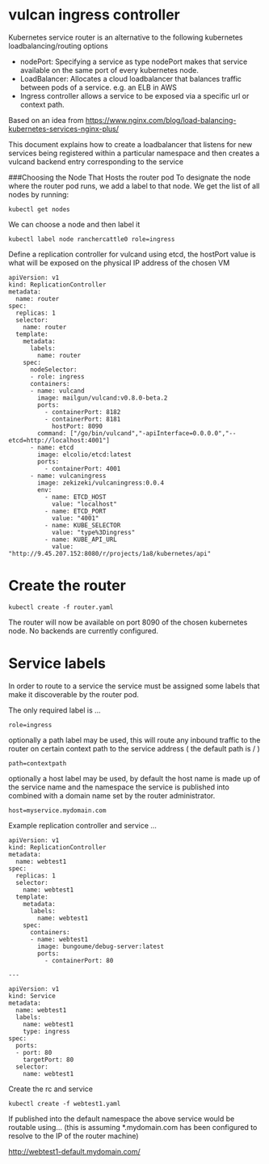# vulcan ingress controller

Kubernetes service router is an alternative to the following kubernetes loadbalancing/routing options

- nodePort: Specifying a service as type nodePort makes that service available on the same port of every kubernetes node.
- LoadBalancer: Allocates a cloud loadbalancer that balances traffic between pods of a service. e.g. an ELB in AWS 
- Ingress controller allows a service to be exposed via a specific url or context path.

Based on an idea from https://www.nginx.com/blog/load-balancing-kubernetes-services-nginx-plus/

This document explains how to create a loadbalancer that listens for new services being registered within a particular namespace and then creates a vulcand
backend entry corresponding to the service

###Choosing the Node That Hosts the router pod
To designate the node where the router pod runs, we add a label to that node. We get the list of all nodes by running:

```
kubectl get nodes
```

We can choose a node and then label it 

```
kubectl label node ranchercattle0 role=ingress
```

Define a replication controller for vulcand using etcd, the hostPort value is what will be exposed on the physical IP address of the chosen VM

```
apiVersion: v1
kind: ReplicationController
metadata:
  name: router
spec:
  replicas: 1
  selector:
    name: router
  template:
    metadata:
      labels:
        name: router
    spec:
      nodeSelector:
      - role: ingress
      containers:
      - name: vulcand
        image: mailgun/vulcand:v0.8.0-beta.2
        ports:
          - containerPort: 8182
          - containerPort: 8181
            hostPort: 8090
        command: ["/go/bin/vulcand","-apiInterface=0.0.0.0","--etcd=http://localhost:4001"]
      - name: etcd
        image: elcolio/etcd:latest
        ports:
          - containerPort: 4001
      - name: vulcaningress
        image: zekizeki/vulcaningress:0.0.4
        env:
          - name: ETCD_HOST
            value: "localhost"
          - name: ETCD_PORT
            value: "4001"
          - name: KUBE_SELECTOR
            value: "type%3Dingress"
          - name: KUBE_API_URL
            value: "http://9.45.207.152:8080/r/projects/1a8/kubernetes/api"
```

# Create the router

```
kubectl create -f router.yaml
```

The router will now be available on port 8090 of the chosen kubernetes node. No backends are currently configured.


# Service labels

In order to route to a service the service must be assigned some labels that make it discoverable by the router pod.

The only required label is ...

```
role=ingress
```

optionally a path label may be used, this will route any inbound traffic to the router on certain context path to the service address ( the default path is / )

```
path=contextpath
```

optionally a host label may be used, by default the host name is made up of the service name and the namespace the service is published into combined with a domain name set by the router administrator.

```
host=myservice.mydomain.com
```

Example replication controller and service ...

```
apiVersion: v1
kind: ReplicationController
metadata:
  name: webtest1
spec:
  replicas: 1
  selector:
    name: webtest1
  template:
    metadata:
      labels:
        name: webtest1
    spec:
      containers:
      - name: webtest1
        image: bungoume/debug-server:latest
        ports:
          - containerPort: 80
          
---            
            
apiVersion: v1
kind: Service
metadata:
  name: webtest1
  labels:
    name: webtest1
    type: ingress
spec:
  ports:
  - port: 80
    targetPort: 80
  selector:
    name: webtest1
```

Create the rc and service

```
kubectl create -f webtest1.yaml
```

If published into the default namespace the above service would be routable using...  (this is assuming *.mydomain.com has been configured to resolve to the IP of the router machine)

http://webtest1-default.mydomain.com/





